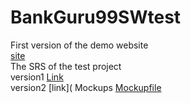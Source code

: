 # BankGuru99SWtest
First version of the demo website<br>
[site](http://demo.guru99.com/V1/)<br>
The SRS of the test project<br>
version1 [Link](https://docs.google.com/document/d/1rPW5DV82VJT6vtA1VDSrfxaCBuAduxW0zb1yfTh_VMk/edit)<br>
version2 [link](
Mockups [Mockupfile](https://docs.google.com/document/d/1RKYNeBlfNDLghH1C4YTWRxX_UXeNJTQ8O0KmaqWcSLY/edit)<br>
